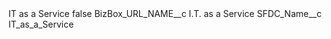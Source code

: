 <?xml version="1.0" encoding="UTF-8"?>
<CustomMetadata xmlns="http://soap.sforce.com/2006/04/metadata" xmlns:xsi="http://www.w3.org/2001/XMLSchema-instance" xmlns:xsd="http://www.w3.org/2001/XMLSchema">
    <label>IT as a Service</label>
    <protected>false</protected>
    <values>
        <field>BizBox_URL_NAME__c</field>
        <value xsi:type="xsd:string">I.T. as a Service</value>
    </values>
    <values>
        <field>SFDC_Name__c</field>
        <value xsi:type="xsd:string">IT_as_a_Service</value>
    </values>
</CustomMetadata>
